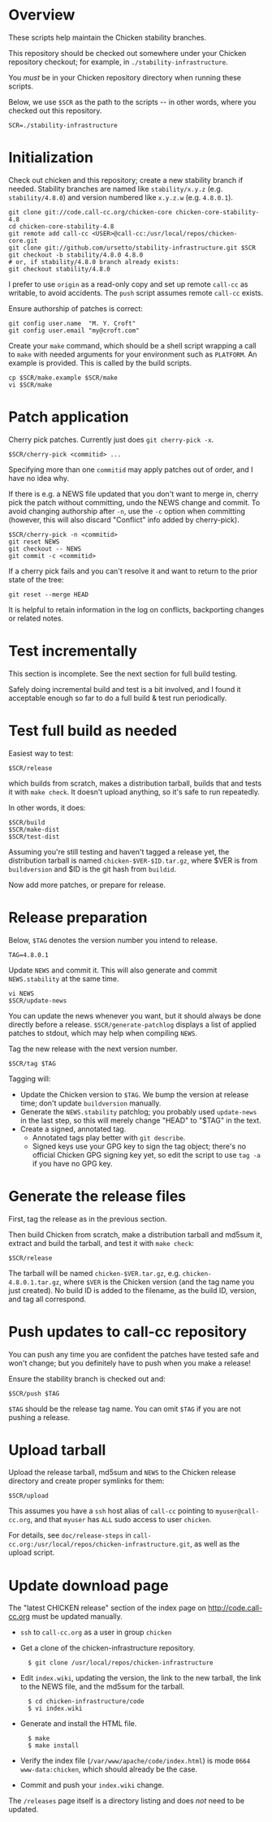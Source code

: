 # Overview

These scripts help maintain the Chicken stability branches.

This repository should be checked out somewhere under your Chicken repository
checkout; for example, in `./stability-infrastructure`.

You *must* be in your Chicken repository directory when running these scripts.

Below, we use `$SCR` as the path to the scripts -- in other words,
where you checked out this repository.

    SCR=./stability-infrastructure

# Initialization

Check out chicken and this repository; create a new stability branch if needed.
Stability branches are named like `stability/x.y.z` (e.g. `stability/4.8.0`)
and version numbered like `x.y.z.w` (e.g. `4.8.0.1`).

    git clone git://code.call-cc.org/chicken-core chicken-core-stability-4.8
    cd chicken-core-stability-4.8
    git remote add call-cc <USER>@call-cc:/usr/local/repos/chicken-core.git
    git clone git://github.com/ursetto/stability-infrastructure.git $SCR
    git checkout -b stability/4.8.0 4.8.0
    # or, if stability/4.8.0 branch already exists:
    git checkout stability/4.8.0

I prefer to use `origin` as a read-only copy and set up remote `call-cc` as
writable, to avoid accidents.  The `push` script assumes remote `call-cc` exists.

Ensure authorship of patches is correct:

    git config user.name  "M. Y. Croft"
    git config user.email "my@croft.com"

Create your `make` command, which should be a shell script wrapping a call to
`make` with needed arguments for your environment such as `PLATFORM`.
An example is provided.  This is called by the build scripts.

    cp $SCR/make.example $SCR/make
    vi $SCR/make

# Patch application

Cherry pick patches.  Currently just does `git cherry-pick -x`.

    $SCR/cherry-pick <commitid> ...

Specifying more than one `commitid` may apply patches out of order, and
I have no idea why.

If there is e.g. a NEWS file updated that you don't want to merge in,
cherry pick the patch without committing, undo the NEWS change and commit.
To avoid changing authorship after `-n`, use the `-c` option when committing
(however, this will also discard "Conflict" info added by cherry-pick).

    $SCR/cherry-pick -n <commitid>
    git reset NEWS
    git checkout -- NEWS
    git commit -c <commitid>

If a cherry pick fails and you can't resolve it and want to return
to the prior state of the tree:

    git reset --merge HEAD

It is helpful to retain information in the log on conflicts,
backporting changes or related notes.

# Test incrementally

This section is incomplete.  See the next section for full build testing.

Safely doing incremental build and test is a bit involved, and I found it
acceptable enough so far to do a full build & test run periodically.

# Test full build as needed

Easiest way to test:

    $SCR/release

which builds from scratch, makes a distribution tarball, builds that and tests it
with `make check`.  It doesn't upload anything, so it's safe to run repeatedly.

In other words, it does:

    $SCR/build
    $SCR/make-dist
    $SCR/test-dist

Assuming you're still testing and haven't tagged a release yet, the distribution
tarball is named `chicken-$VER-$ID.tar.gz`, where $VER is from `buildversion` 
and $ID is the git hash from `buildid`.

Now add more patches, or prepare for release.

# Release preparation

Below, `$TAG` denotes the version number you intend to release.

    TAG=4.8.0.1

Update `NEWS` and commit it.  This will also generate and commit
`NEWS.stability` at the same time.

    vi NEWS
    $SCR/update-news

You can update the news whenever you want, but it should always be done
directly before a release.  `$SCR/generate-patchlog` displays a list of applied
patches to stdout, which may help when compiling `NEWS`.

Tag the new release with the next version number.

    $SCR/tag $TAG

Tagging will:

- Update the Chicken version to `$TAG`. We bump the version at release time; don't update `buildversion` manually.
- Generate the `NEWS.stability` patchlog; you probably used `update-news` in the last step, so this will merely change "HEAD" to "$TAG" in the text.
- Create a signed, annotated tag.
  - Annotated tags play better with `git describe`.
  - Signed keys use your GPG key to sign the tag object; there's no official Chicken GPG signing key yet, so edit the script to use `tag -a` if you have no GPG key.

# Generate the release files

First, tag the release as in the previous section.

Then build Chicken from scratch, make a distribution tarball and md5sum it, extract and build
the tarball, and test it with `make check`:

    $SCR/release

The tarball will be named `chicken-$VER.tar.gz`, e.g. `chicken-4.8.0.1.tar.gz`,
where `$VER` is the Chicken version (and the tag name you just created).  No build ID
is added to the filename, as the build ID, version, and tag all correspond.

# Push updates to call-cc repository

You can push any time you are confident the patches have tested safe
and won't change; but you definitely have to push when you make a
release!

Ensure the stability branch is checked out and:

    $SCR/push $TAG

`$TAG` should be the release tag name.  You can omit `$TAG` if you are not pushing a
release.  

# Upload tarball

Upload the release tarball, md5sum and `NEWS` to the Chicken release directory
and create proper symlinks for them:

    $SCR/upload

This assumes you have a `ssh` host alias of `call-cc` pointing to `myuser@call-cc.org`,
and that `myuser` has `ALL` sudo access to user `chicken`.

For details, see `doc/release-steps` in `call-cc.org:/usr/local/repos/chicken-infrastructure.git`, 
as well as the upload script.

# Update download page

The "latest CHICKEN release" section of the index page on
<http://code.call-cc.org> must be updated manually.  

- `ssh` to `call-cc.org` as a user in group `chicken`

- Get a clone of the chicken-infrastructure repository.

        $ git clone /usr/local/repos/chicken-infrastructure

- Edit `index.wiki`, updating the version, the link to the new tarball, the link to the
  NEWS file, and the md5sum for the tarball.

        $ cd chicken-infrastructure/code
        $ vi index.wiki

- Generate and install the HTML file.

        $ make
        $ make install

- Verify the index file (`/var/www/apache/code/index.html`) is mode `0664 www-data:chicken`, which should already be the case.

- Commit and push your `index.wiki` change.

The `/releases` page itself is a directory listing and does *not* need to
be updated.
